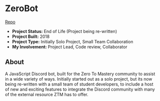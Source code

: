 # ZeroBot

[Repo](https://github.com/mattcsmith/zeroBot)

- **Project Status:** End of Life (Project being re-written)
- **Project Built:** 2018
- **Project Type:** Initially Solo Project, Small Team Collaboration
- **My Involvement:** Project Lead, Code review, Collaborator

## About
A JavaScript Discord bot, built for the Zero To Mastery community to assist in a wide variety of ways. Initially started out as a solo project, but its now being re-written with a small team of student developers, to include a host of new and exciting features to integrate the Discord community with many of the external resource ZTM has to offer. 
